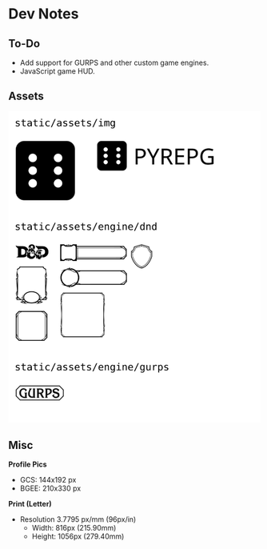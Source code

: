 # Dev Notes

## To-Do

- Add support for GURPS and other custom game engines.
- JavaScript game HUD.

## Assets

![Assets](assets.svg)

## Misc

**Profile Pics**

- GCS: 144x192 px
- BGEE: 210x330 px

**Print (Letter)**

- Resolution 3.7795 px/mm (96px/in)
  + Width: 816px (215.90mm)
  + Height: 1056px (279.40mm)
